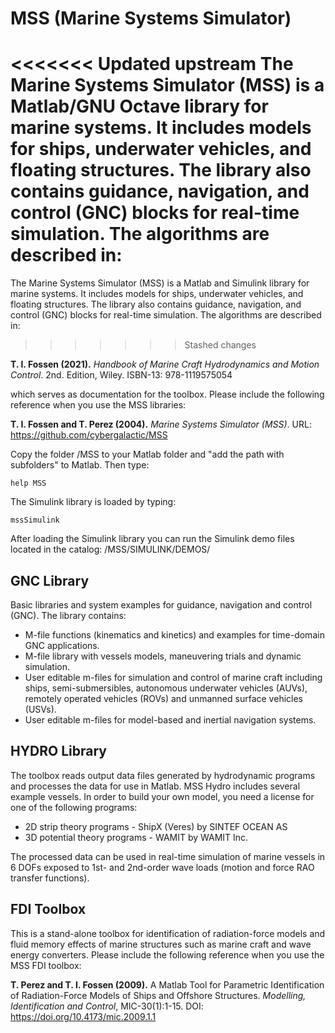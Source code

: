 # MSS (Marine Systems Simulator)

<<<<<<< Updated upstream
The Marine Systems Simulator (MSS) is a Matlab/GNU Octave library for marine systems. It includes models for ships, underwater vehicles, and floating structures. The library also contains guidance, navigation, and control (GNC) blocks for real-time simulation. The algorithms are described in:
=======
The Marine Systems Simulator (MSS) is a Matlab and Simulink library for marine systems. It includes models for ships, underwater vehicles, and floating structures. The library also contains guidance, navigation, and control (GNC) blocks for real-time simulation. The algorithms are described in:
>>>>>>> Stashed changes

**T. I. Fossen (2021).** *Handbook of Marine Craft Hydrodynamics and Motion Control*. 2nd. Edition, Wiley. ISBN-13: 978-1119575054

which serves as documentation for the toolbox. Please include the following reference when you use the MSS libraries: 

**T. I. Fossen and T. Perez (2004).** *Marine Systems Simulator (MSS)*.
URL: https://github.com/cybergalactic/MSS

Copy the folder /MSS to your Matlab folder and "add the path with subfolders" to Matlab. Then type:

    help MSS

The Simulink library is loaded by typing:

    mssSimulink  

After loading the Simulink library you can run the Simulink demo files located in the catalog: /MSS/SIMULINK/DEMOS/     

 GNC Library
-

Basic libraries and system examples for guidance, navigation and control (GNC). The library contains:

- M-file functions (kinematics and kinetics) and examples for time-domain GNC applications.
- M-file library with vessels models, maneuvering trials and dynamic simulation.
- User editable m-files for simulation and control of marine craft including ships, semi-submersibles, autonomous underwater vehicles (AUVs), remotely operated vehicles (ROVs) and unmanned surface vehicles (USVs).
- User editable m-files for model-based and inertial navigation systems.

 HYDRO Library
-

The toolbox reads output data files generated by hydrodynamic programs and processes the data for use in Matlab. MSS Hydro includes several example vessels. In order to build your own model, you need a license for one of the following programs:

- 2D strip theory programs - ShipX (Veres) by SINTEF OCEAN AS
- 3D potential theory programs - WAMIT by WAMIT Inc.

The processed data can be used in real-time simulation of marine vessels in 6 DOFs exposed to 1st- and 2nd-order wave loads (motion and force RAO transfer functions).

FDI Toolbox
-
This is a stand-alone toolbox for identification of radiation-force models and fluid memory effects of marine structures such as marine craft and wave energy converters. Please include the following reference when you use the MSS FDI toolbox:
 
**T. Perez and T. I. Fossen (2009).** A Matlab Tool for Parametric Identification of Radiation-Force Models of Ships and Offshore Structures. 
*Modelling, Identification and Control*, MIC-30(1):1-15. DOI: https://doi.org/10.4173/mic.2009.1.1 
